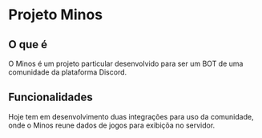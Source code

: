 # Projeto Minos

## O que é
O Minos é um projeto particular desenvolvido para ser um BOT de uma comunidade da plataforma Discord.

## Funcionalidades
Hoje tem em desenvolvimento duas integrações para uso da comunidade, onde o Minos reune dados de jogos para exibiçõa no servidor.